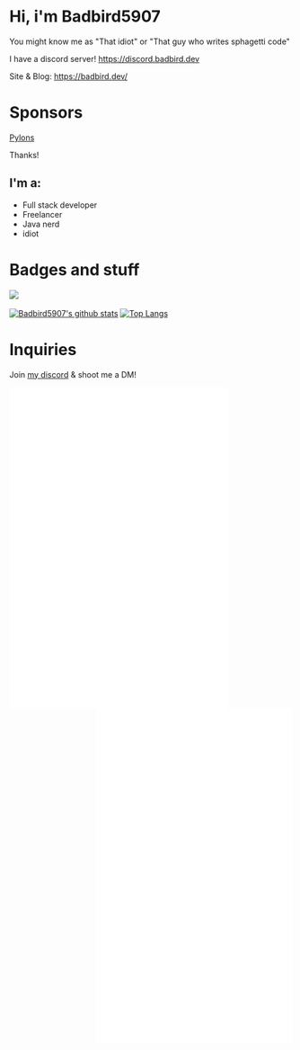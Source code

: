 # Hi, i'm Badbird5907
You might know me as "That idiot" or "That guy who writes sphagetti code"

I have a discord server! https://discord.badbird.dev

Site & Blog: https://badbird.dev/

# Sponsors
[Pylons](https://github.com/ngedwards998)

Thanks!

## I'm a:
 - Full stack developer
 - Freelancer
 - Java nerd
 - idiot

# Badges and stuff
![](https://komarev.com/ghpvc/?username=Badbird5907)


[![Badbird5907's github stats](https://github-readme-stats-vyhs.vercel.app/api?username=Badbird5907&theme=radical&count_private=true)](https://github.com/anuraghazra/github-readme-stats)
[![Top Langs](https://github-readme-stats-vyhs.vercel.app/api/top-langs/?username=Badbird5907&layout=compact&theme=radical&hide=html,css&exclude_repo=AetheriaDiscord,mcp_1.12.2)](https://github.com/anuraghazra/github-readme-stats)

# Inquiries
Join [my discord](https://discord.badbird.dev/) & shoot me a DM!

[<img align="left" width="390" src="https://raw.githubusercontent.com/Badbird5907/Badbird5907/master/github-metrics.svg">](#)
[<img align="right" width="350" src="https://raw.githubusercontent.com/Badbird5907/Badbird5907/master/general_2.svg">](#)


